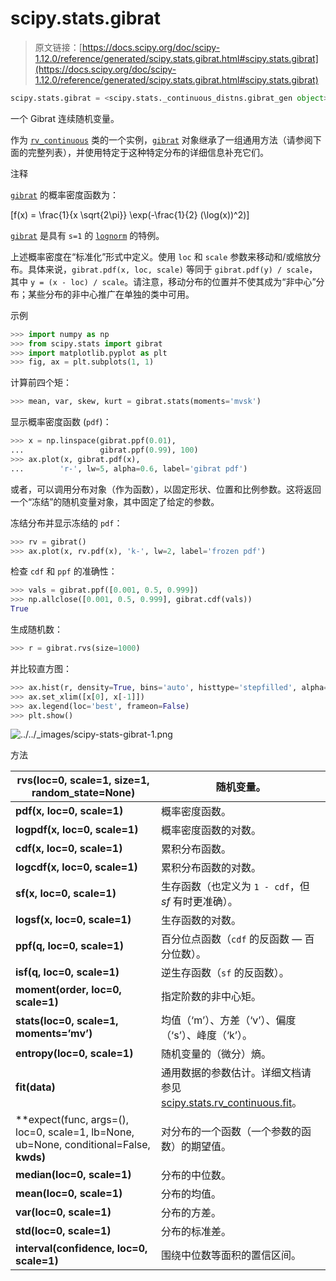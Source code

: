 # scipy.stats.gibrat

> 原文链接：[https://docs.scipy.org/doc/scipy-1.12.0/reference/generated/scipy.stats.gibrat.html#scipy.stats.gibrat](https://docs.scipy.org/doc/scipy-1.12.0/reference/generated/scipy.stats.gibrat.html#scipy.stats.gibrat)

```py
scipy.stats.gibrat = <scipy.stats._continuous_distns.gibrat_gen object>
```

一个 Gibrat 连续随机变量。

作为 [`rv_continuous`](scipy.stats.rv_continuous.html#scipy.stats.rv_continuous "scipy.stats.rv_continuous") 类的一个实例，[`gibrat`](#scipy.stats.gibrat "scipy.stats.gibrat") 对象继承了一组通用方法（请参阅下面的完整列表），并使用特定于这种特定分布的详细信息补充它们。

注释

[`gibrat`](#scipy.stats.gibrat "scipy.stats.gibrat") 的概率密度函数为：

\[f(x) = \frac{1}{x \sqrt{2\pi}} \exp(-\frac{1}{2} (\log(x))^2)\]

[`gibrat`](#scipy.stats.gibrat "scipy.stats.gibrat") 是具有 `s=1` 的 [`lognorm`](scipy.stats.lognorm.html#scipy.stats.lognorm "scipy.stats.lognorm") 的特例。

上述概率密度在“标准化”形式中定义。使用 `loc` 和 `scale` 参数来移动和/或缩放分布。具体来说，`gibrat.pdf(x, loc, scale)` 等同于 `gibrat.pdf(y) / scale`，其中 `y = (x - loc) / scale`。请注意，移动分布的位置并不使其成为“非中心”分布；某些分布的非中心推广在单独的类中可用。

示例

```py
>>> import numpy as np
>>> from scipy.stats import gibrat
>>> import matplotlib.pyplot as plt
>>> fig, ax = plt.subplots(1, 1) 
```

计算前四个矩：

```py
>>> mean, var, skew, kurt = gibrat.stats(moments='mvsk') 
```

显示概率密度函数 (`pdf`)：

```py
>>> x = np.linspace(gibrat.ppf(0.01),
...                 gibrat.ppf(0.99), 100)
>>> ax.plot(x, gibrat.pdf(x),
...        'r-', lw=5, alpha=0.6, label='gibrat pdf') 
```

或者，可以调用分布对象（作为函数），以固定形状、位置和比例参数。这将返回一个“冻结”的随机变量对象，其中固定了给定的参数。

冻结分布并显示冻结的 `pdf`：

```py
>>> rv = gibrat()
>>> ax.plot(x, rv.pdf(x), 'k-', lw=2, label='frozen pdf') 
```

检查 `cdf` 和 `ppf` 的准确性：

```py
>>> vals = gibrat.ppf([0.001, 0.5, 0.999])
>>> np.allclose([0.001, 0.5, 0.999], gibrat.cdf(vals))
True 
```

生成随机数：

```py
>>> r = gibrat.rvs(size=1000) 
```

并比较直方图：

```py
>>> ax.hist(r, density=True, bins='auto', histtype='stepfilled', alpha=0.2)
>>> ax.set_xlim([x[0], x[-1]])
>>> ax.legend(loc='best', frameon=False)
>>> plt.show() 
```

![../../_images/scipy-stats-gibrat-1.png](../Images/e71d7e908530fcf1214cc173fc9dd4e8.png)

方法

| **rvs(loc=0, scale=1, size=1, random_state=None)** | 随机变量。 |
| --- | --- |
| **pdf(x, loc=0, scale=1)** | 概率密度函数。 |
| **logpdf(x, loc=0, scale=1)** | 概率密度函数的对数。 |
| **cdf(x, loc=0, scale=1)** | 累积分布函数。 |
| **logcdf(x, loc=0, scale=1)** | 累积分布函数的对数。 |
| **sf(x, loc=0, scale=1)** | 生存函数（也定义为 `1 - cdf`，但 *sf* 有时更准确）。 |
| **logsf(x, loc=0, scale=1)** | 生存函数的对数。 |
| **ppf(q, loc=0, scale=1)** | 百分位点函数（`cdf` 的反函数 — 百分位数）。 |
| **isf(q, loc=0, scale=1)** | 逆生存函数（`sf` 的反函数）。 |
| **moment(order, loc=0, scale=1)** | 指定阶数的非中心矩。 |
| **stats(loc=0, scale=1, moments=’mv’)** | 均值（‘m’）、方差（‘v’）、偏度（‘s’）、峰度（‘k’）。 |
| **entropy(loc=0, scale=1)** | 随机变量的（微分）熵。 |
| **fit(data)** | 通用数据的参数估计。详细文档请参见 [scipy.stats.rv_continuous.fit](https://docs.scipy.org/doc/scipy/reference/generated/scipy.stats.rv_continuous.fit.html#scipy.stats.rv_continuous.fit)。 |
| **expect(func, args=(), loc=0, scale=1, lb=None, ub=None, conditional=False, **kwds)** | 对分布的一个函数（一个参数的函数）的期望值。 |
| **median(loc=0, scale=1)** | 分布的中位数。 |
| **mean(loc=0, scale=1)** | 分布的均值。 |
| **var(loc=0, scale=1)** | 分布的方差。 |
| **std(loc=0, scale=1)** | 分布的标准差。 |
| **interval(confidence, loc=0, scale=1)** | 围绕中位数等面积的置信区间。 |

